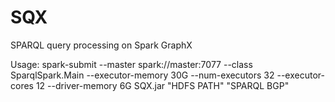 # SQX
SPARQL query processing on Spark GraphX

Usage: spark-submit --master spark://master:7077 --class SparqlSpark.Main --executor-memory 30G --num-executors 32 --executor-cores 12 --driver-memory 6G SQX.jar "HDFS PATH" "SPARQL BGP"
